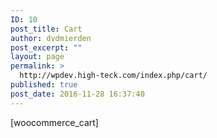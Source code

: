 ```yaml
---
ID: 10
post_title: Cart
author: dvdmierden
post_excerpt: ""
layout: page
permalink: >
  http://wpdev.high-teck.com/index.php/cart/
published: true
post_date: 2016-11-28 16:37:40
---
```

[woocommerce_cart]